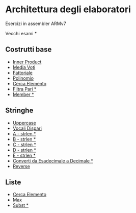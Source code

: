 # Architettura degli elaboratori
Esercizi in assembler ARMv7

Vecchi esami *
## Costrutti base
* [Inner Product](https://github.com/AShatti99/AE/tree/main/ARMv7/IP)
* [Media Voti](https://github.com/AShatti99/AE/blob/main/ARMv7/mediaVoti.s)
* [Fattoriale](https://github.com/AShatti99/AE/blob/main/ARMv7/fattoriale.s)
* [Polinomio](https://github.com/AShatti99/AE/blob/main/ARMv7/polinomio.s)
* [Cerca Elemento](https://github.com/AShatti99/AE/tree/main/ARMv7/cerca)
* [Filtra Pari *](https://github.com/AShatti99/AE/blob/main/ARMv7/filtraPari.s)
* [Member *](https://github.com/AShatti99/AE/blob/main/ARMv7/member.s)


## Stringhe
* [Uppercase](https://github.com/AShatti99/AE/blob/main/ARMv7/upperCase.s)
* [Vocali Dispari](https://github.com/AShatti99/AE/tree/main/ARMv7/VocaliDispari)
* [A - strlen *](https://github.com/AShatti99/AE/tree/main/ARMv7/strlen/A)
* [B - strlen *](https://github.com/AShatti99/AE/tree/main/ARMv7/strlen/B)
* [C - strlen *](https://github.com/AShatti99/AE/tree/main/ARMv7/strlen/C)
* [D - strlen *](https://github.com/AShatti99/AE/tree/main/ARMv7/strlen/D)
* [E - strlen *](https://github.com/AShatti99/AE/tree/main/ARMv7/strlen/E)
* [Converti da Esadecimale a Decimale *](https://github.com/AShatti99/AE/tree/main/ARMv7/ConvertiDaEsadecimaleADecimale)
* [Reverse](https://github.com/AShatti99/AE/blob/main/ARMv7/reserve.s)

## Liste
* [Cerca Elemento](https://github.com/AShatti99/AE/tree/main/ARMv7/cercaLista)
* [Max](https://github.com/AShatti99/AE/tree/main/ARMv7/max)
* [Subst *](https://github.com/AShatti99/AE/tree/main/ARMv7/subst)
